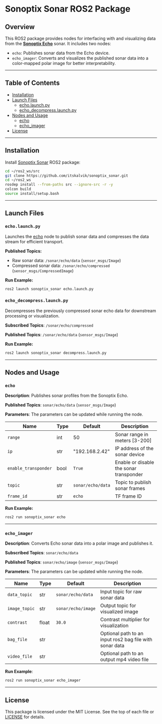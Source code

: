 # Sonoptix Sonar ROS2 Package

## Overview

This ROS2 package provides nodes for interfacing with and visualizing data from the [**Sonoptix Echo**](https://bluerobotics.com/store/sonars/imaging-sonars/sonoptix-echo/) sonar. It includes two nodes:

- `echo`: Publishes sonar data from the Echo device.
- `echo_imager`: Converts and visualizes the published sonar data into a color-mapped polar image for better interpretability.

---

## Table of Contents

- [Installation](#installation)
- [Launch Files](#launch-files)
  - [echo.launch.py](#echolaunchpy)
  - [echo_decompress.launch.py](#echo_decompresslaunchpy)
- [Nodes and Usage](#nodes-and-usage)
  - [echo](#echo)
  - [echo_imager](#echo_imager)
- [License](#license)

---

## Installation
Install [Sonoptix Sonar](https://github.com/itskalvik/sonoptix_sonar) ROS2 package:

```bash
cd ~/ros2_ws/src
git clone https://github.com/itskalvik/sonoptix_sonar.git
cd ~/ros2_ws
rosdep install --from-paths src --ignore-src -r -y
colcon build
source install/setup.bash
```

---

## Launch Files

### `echo.launch.py`

Launches the [echo](#echo) node to publish sonar data and compresses the data stream for efficient transport.

**Published Topics:**
- Raw sonar data: `/sonar/echo/data` (`sensor_msgs/Image`)
- Compressed sonar data: `/sonar/echo/compressed` (`sensor_msgs/CompressedImage`)

**Run Example:**

```bash
ros2 launch sonoptix_sonar echo.launch.py
```

### `echo_decompress.launch.py`

Decompresses the previously compressed sonar echo data for downstream processing or visualization.

**Subscribed Topics**: `/sonar/echo/compressed`

**Published Topics**:  `/sonar/echo/data` (`sensor_msgs/Image`)

**Run Example:**

```bash
ros2 launch sonoptix_sonar decompress.launch.py
```

---

## Nodes and Usage

### `echo`

**Description**: Publishes sonar profiles from the Sonoptix Echo.

**Published Topics**: `sonar/echo/data` (`sensor_msgs/Image`)

**Parameters**: The parameters can be updated while running the node.

| Name                 | Type    | Default            | Description                              |
|----------------------|---------|--------------------|------------------------------------------|
| `range`              | int     | 50                 | Sonar range in meters [3-200]            |
| `ip`                 | str     | "192.168.2.42"     | IP address of the sonar device           |
| `enable_transponder` | bool    | `True`             | Enable or disable the sonar transponder  |
| `topic`              | str     | `sonar/echo/data`  | Topic to publish sonar frames            |
| `frame_id`           | str     | `echo`             |  TF frame ID                             |

**Run Example:**
```bash
ros2 run sonoptix_sonar echo
```

---

### `echo_imager`

**Description**: Converts Echo sonar data into a polar image and publishes it.

**Subscribed Topics**: `sonar/echo/data`

**Published Topics**: `sonar/echo/image` (`sensor_msgs/Image`)

**Parameters**: The parameters can be updated while running the node.

| Name           | Type   | Default              | Description                               |
|----------------|--------|----------------------|-------------------------------------------|
| `data_topic`   | str    | `sonar/echo/data`    | Input topic for raw sonar data            |
| `image_topic`  | str    | `sonar/echo/image`   | Output topic for visualized image         |
| `contrast`     | float  | `30.0`               | Contrast multiplier for visualization     |
| `bag_file`     | str    |                      | Optional path to an input ros2 bag file with sonar data |
| `video_file`   | str    |                      | Optional path to an output mp4 video file |

**Run Example**:
```bash
ros2 run sonoptix_sonar echo_imager
```

---

## License

This package is licensed under the MIT License. See the top of each file or [LICENSE](LICENSE) for details.
